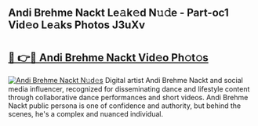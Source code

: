 ## Andi Brehme Nackt Le𝚊k𝚎d N𝚞𝚍e - Part-oc1 Vid𝚎o Le𝚊ks Photos J3uXv

# <h2><a href="http://fb37aay.evod.top/?m=Andi+Brehme+Nackt">🔗 👉🔴 Andi Brehme Nackt Vid𝚎o Ph𝚘t𝚘s</a></h2>

[![Andi Brehme Nackt N𝚞d𝚎s](https://i.imgur.com/8V9OHl7.gif)](http://fb37aay.evod.top/?m=Andi+Brehme+Nackt)
Digital artist Andi Brehme Nackt and social media influencer, recognized for disseminating dance and lifestyle content through collaborative dance performances and short videos. Andi Brehme Nackt public persona is one of confidence and authority, but behind the scenes, he's a complex and nuanced individual. 
